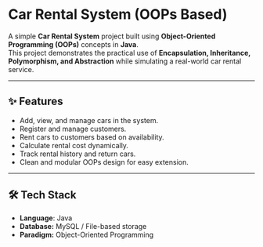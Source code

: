 # Car Rental System (OOPs Based)

A simple **Car Rental System** project built using **Object-Oriented Programming (OOPs)** concepts in **Java**.  
This project demonstrates the practical use of **Encapsulation, Inheritance, Polymorphism, and Abstraction** while simulating a real-world car rental service.

---

## ✨ Features
- Add, view, and manage cars in the system.  
- Register and manage customers.  
- Rent cars to customers based on availability.  
- Calculate rental cost dynamically.  
- Track rental history and return cars.  
- Clean and modular OOPs design for easy extension.  

---

## 🛠️ Tech Stack
- **Language**: Java  
- **Database:** MySQL / File-based storage  
- **Paradigm:** Object-Oriented Programming  

